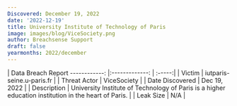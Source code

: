 ```yaml
---
Discovered: December 19, 2022
date: '2022-12-19'
title: University Institute of Technology of Paris
image: images/blog/ViceSociety.png
author: Breachsense Support
draft: false
yearmonths: 2022/december
---
```



| Data Breach Report
------------:     |:-------------:    | :-----:|
| Victim      | iutparis-seine.u-paris.fr      | 
| Threat Actor      | ViceSociety      | 
| Date Discovered      | Dec 19, 2022      | 
| Description      | University Institute of Technology of Paris is a higher education institution in the heart of Paris.      | 
| Leak Size      | N/A      | 

